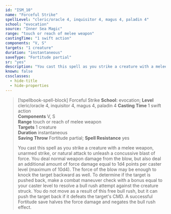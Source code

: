 ```yaml
---
id: "ISM_10"
name: "Forceful Strike"
spellLevel: "cleric/oracle 4, inquisitor 4, magus 4, paladin 4"
school: "evocation"
source: "Inner Sea Magic"
range: "touch or reach of melee weapon"
castingTime: "1 swift action"
components: "V, S"
targets: "1 creature"
duration: "instantaneous"
saveType: "Fortitude partial"
sr: "yes"
description: "You cast this spell as you strike a creature with a melee weapon, unarmed strike, or natural attack to unleash a concussive blast of force. You deal normal weapon damage from the blow, but also deal an additional amount of force damage equal to 1d4 points per caster level (maximum of 10d4). The force of the blow may be enough to knock the target backward as well. To determine if the target is pushed back, make a combat maneuver check with a bonus equal to your caster level to resolve a bull rush attempt against the creature struck. You do not move as a result of this free bull rush, but it can push the target back if it defeats the target's CMD. A successful Fortitude save halves the force damage and negates the bull rush effect."
known: false
cssclasses:
  - hide-title
  - hide-properties
---
```


> [!spellbook-spell-block] Forceful Strike
> **School:** evocation; **Level** cleric/oracle 4, inquisitor 4, magus 4, paladin 4
> **Casting Time** 1 swift action  
> **Components** V, S  
> **Range** touch or reach of melee weapon  
> **Targets** 1 creature  
> **Duration** instantaneous  
> **Saving Throw** Fortitude partial; **Spell Resistance** yes
> 
> You cast this spell as you strike a creature with a melee weapon, unarmed strike, or natural attack to unleash a concussive blast of force. You deal normal weapon damage from the blow, but also deal an additional amount of force damage equal to 1d4 points per caster level (maximum of 10d4). The force of the blow may be enough to knock the target backward as well. To determine if the target is pushed back, make a combat maneuver check with a bonus equal to your caster level to resolve a bull rush attempt against the creature struck. You do not move as a result of this free bull rush, but it can push the target back if it defeats the target's CMD. A successful Fortitude save halves the force damage and negates the bull rush effect.